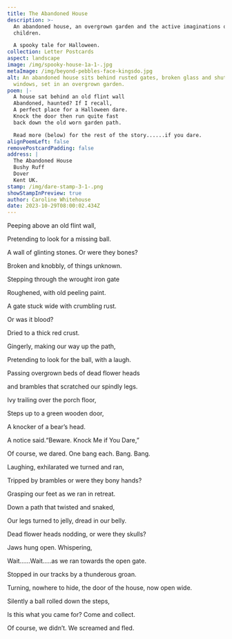 ```yaml
---
title: The Abandoned House
description: >-
  An abandoned house, an overgrown garden and the active imaginations of
  children.

  A spooky tale for Halloween.
collection: Letter Postcards
aspect: landscape
image: /img/spooky-house-1a-1-.jpg
metaImage: /img/beyond-pebbles-face-kingsdo.jpg
alt: An abandoned house sits behind rusted gates, broken glass and shuttered
  windows, set in an overgrown garden.
poem: |-
  A house sat behind an old flint wall 
  Abandoned, haunted? If I recall,
  A perfect place for a Halloween dare.
  Knock the door then run quite fast
  back down the old worn garden path.

  Read more (below) for the rest of the story......if you dare.
alignPoemLeft: false
removePostcardPadding: false
address: |
  The Abandoned House
  Bushy Ruff
  Dover
  Kent UK.
stamp: /img/dare-stamp-3-1-.png
showStampInPreview: true
author: Caroline Whitehouse
date: 2023-10-29T08:00:02.434Z
---
```

Peeping above an old flint wall,

Pretending to look for a missing ball. 

A wall of glinting stones. Or were they bones?

Broken and knobbly, of things unknown.

Stepping through the wrought iron gate

Roughened, with old peeling paint.

A gate stuck wide with crumbling rust. 

Or was it blood? 

Dried to a thick red crust.


Gingerly, making our way up the path, 

Pretending to look for the ball, with a laugh.

Passing overgrown beds of dead flower heads 

and brambles that scratched our spindly legs.


Ivy trailing over the porch floor,

Steps up to a green wooden door,

A knocker of a bear’s head. 

A notice said.“Beware. Knock Me if You Dare,”


Of course, we dared. One bang each. Bang. Bang.

Laughing, exhilarated we turned and ran,

Tripped by brambles or were they bony hands?

Grasping our feet as we ran in retreat.

Down a path that twisted and snaked,

Our legs turned to jelly, dread in our belly.

Dead flower heads nodding, or were they skulls? 

Jaws hung open. Whispering, 

Wait……Wait…..as we ran towards the open gate.

Stopped in our tracks by a thunderous groan.

Turning, nowhere to hide, the door of the house, now open wide.


Silently a ball rolled down the steps,

Is this what you came for? Come and collect.

Of course, we didn’t. We screamed and fled.